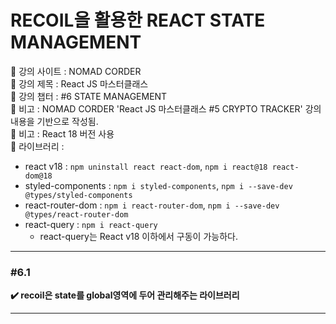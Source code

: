 # RECOIL을 활용한 REACT STATE MANAGEMENT

📍 강의 사이트 : NOMAD CORDER  
📍 강의 제목 : React JS 마스터클래스  
📍 강의 챕터 : #6 STATE MANAGEMENT  
📍 비고 : NOMAD CORDER 'React JS 마스터클래스 #5 CRYPTO TRACKER' 강의 내용을 기반으로 작성됨.  
📍 비고 : React 18 버전 사용  
📍 라이브러리 :

- react v18 : `npm uninstall react react-dom`, `npm i react@18 react-dom@18`
- styled-components : `npm i styled-components`, `npm i --save-dev @types/styled-components`
- react-router-dom : `npm i react-router-dom`, `npm i --save-dev @types/react-router-dom`
- react-query : `npm i react-query`
  - react-query는 React v18 이하에서 구동이 가능하다.

---

### #6.1

**✔️ recoil은 state를 global영역에 두어 관리해주는 라이브러리**

---
